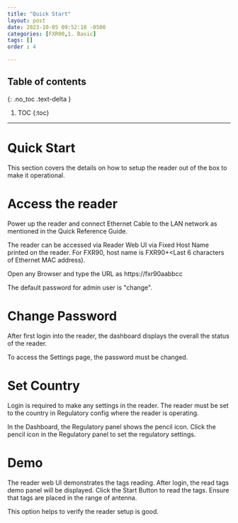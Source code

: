 ```yaml
---
title: "Quick Start"
layout: post
date: 2023-10-05 09:52:18 -0500
categories: [FXR90,1. Basic]
tags: []
order : 4

---
```




## Table of contents
{: .no_toc .text-delta }

1. TOC
{:toc}

---

# Quick Start
This section covers the details on how to setup the reader out of the box to make it operational. 

# Access the reader
Power up the reader and connect Ethernet Cable to the LAN network as mentioned in the Quick Reference Guide. 

The reader can be accessed via Reader Web UI via Fixed Host Name printed on the reader.  For FXR90, host name is FXR90+<Last 6 characters of Ethernet MAC address).

Open any Browser and type the URL as https://fxr90aabbcc

The default password for admin user is "change". 

# Change Password
After first login into the reader, the dashboard displays the overall the status of the reader. 

To access the Settings page, the password must be changed. 

# Set Country
Login is required to make any settings in the reader.  The reader must be set to the country in Regulatory config where the reader is operating. 

In the Dashboard, the Regulatory panel shows the pencil icon. Click the pencil icon in the Regulatory panel to set the regulatory settings.

# Demo
The reader web UI demonstrates the tags reading. After login, the read tags demo panel will be displayed. Click the Start Button to read the tags. Ensure that tags are placed in the range of antenna.

This option helps to verify the reader setup is good.



